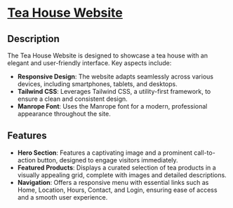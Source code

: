 # [Tea House Website](https://thetoriqul.github.io/Tea-House/src/index.html)

## Description

The Tea House Website is designed to showcase a tea house with an elegant and user-friendly interface. Key aspects include:

- **Responsive Design**: The website adapts seamlessly across various devices, including smartphones, tablets, and desktops.
- **Tailwind CSS**: Leverages Tailwind CSS, a utility-first framework, to ensure a clean and consistent design.
- **Manrope Font**: Uses the Manrope font for a modern, professional appearance throughout the site.

## Features

- **Hero Section**: Features a captivating image and a prominent call-to-action button, designed to engage visitors immediately.
- **Featured Products**: Displays a curated selection of tea products in a visually appealing grid, complete with images and detailed descriptions.
- **Navigation**: Offers a responsive menu with essential links such as Home, Location, Hours, Contact, and Login, ensuring ease of access and a smooth user experience.
